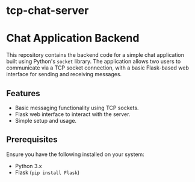 # tcp-chat-server
# Chat Application Backend

This repository contains the backend code for a simple chat application built using Python's `socket` library. 
The application allows two users to communicate via a TCP socket connection, with a basic Flask-based web interface for sending and receiving messages.

## Features

- Basic messaging functionality using TCP sockets.
- Flask web interface to interact with the server.
- Simple setup and usage.

## Prerequisites

Ensure you have the following installed on your system:

- Python 3.x
- Flask (`pip install Flask`)


